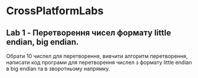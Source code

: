 # CrossPlatformLabs

## Lab 1 - Перетворення чисел  формату little endian, big endian.
Обрати 10 числел для перетворення, вивчити алгоритм перетворення, написати код програми для перетворення числел з формату little endian в big endian та в зворотньому напрямку.
